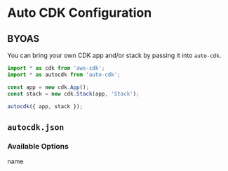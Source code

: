 # Auto CDK Configuration

## BYOAS

You can bring your own CDK app and/or stack by passing it into `auto-cdk`.

```typescript
import * as cdk from 'aws-cdk';
import * as autocdk from 'auto-cdk';

const app = new cdk.App();
const stack = new cdk.Stack(app, 'Stack');

autocdk({ app, stack });
```

## `autocdk.json`

### Available Options

name